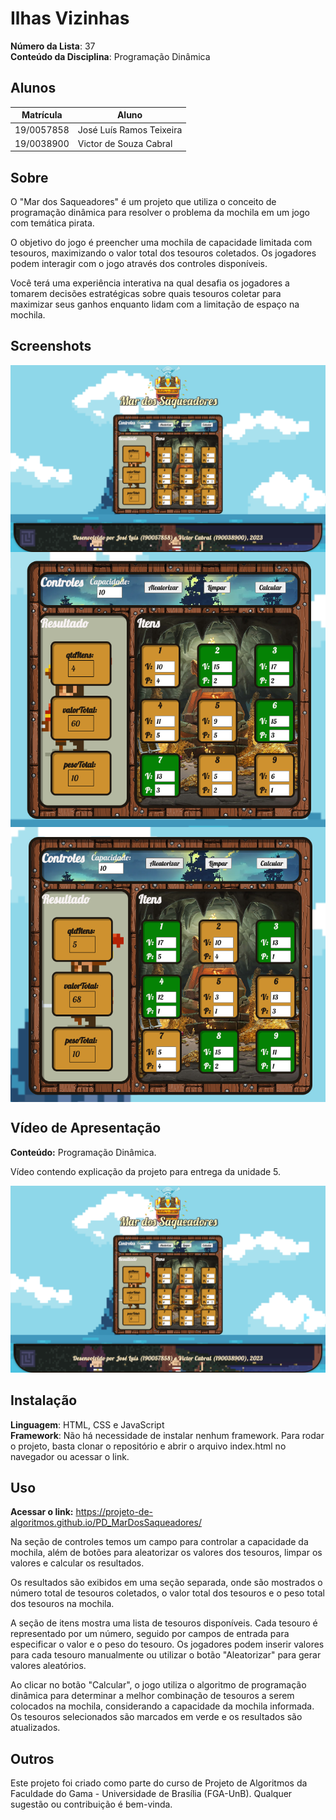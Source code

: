 # Ilhas Vizinhas

**Número da Lista**: 37<br>
**Conteúdo da Disciplina**: Programação Dinâmica<br>

## Alunos
|Matrícula | Aluno |
| -- | -- |
| 19/0057858  |  José Luís Ramos Teixeira |
| 19/0038900  |  Victor de Souza Cabral |

## Sobre 
O "Mar dos Saqueadores" é um projeto que utiliza o conceito de programação dinâmica para resolver o problema da mochila em um jogo com temática pirata.

O objetivo do jogo é preencher uma mochila de capacidade limitada com tesouros, maximizando o valor total dos tesouros coletados. Os jogadores podem interagir com o jogo através dos controles disponíveis.

Você terá uma experiência interativa na qual desafia os jogadores a tomarem decisões estratégicas sobre quais tesouros coletar para maximizar seus ganhos enquanto lidam com a limitação de espaço na mochila.

## Screenshots
<img src="assets/print1-entrega5.png" style="display: block; margin-left: auto; margin-right: auto;">

<img src="assets/print2-entrega5.png" style="display: block; margin-left: auto; margin-right: auto;">

<img src="assets/print3-entrega5.png" style="display: block; margin-left: auto; margin-right: auto;">

## Vídeo de Apresentação

**Conteúdo:** Programação Dinâmica.

Vídeo contendo explicação da projeto para entrega da unidade 5.

<a href="https://www.youtube.com/watch?v=_AayZgUEeL8" target="_blank">
  <img src="assets/print1-entrega5.png" alt="Apresentação">
</a>

## Instalação 
**Linguagem**: HTML, CSS e JavaScript<br>
**Framework**: Não há necessidade de instalar nenhum framework. Para rodar o projeto, basta clonar o repositório e abrir o arquivo index.html no navegador ou acessar o link.<br>

## Uso 
**Acessar o link:** <https://projeto-de-algoritmos.github.io/PD_MarDosSaqueadores/>

Na seção de controles temos um campo para controlar a capacidade da mochila, além de botões para aleatorizar os valores dos tesouros, limpar os valores e calcular os resultados.

Os resultados são exibidos em uma seção separada, onde são mostrados o número total de tesouros coletados, o valor total dos tesouros e o peso total dos tesouros na mochila.

A seção de itens mostra uma lista de tesouros disponíveis. Cada tesouro é representado por um número, seguido por campos de entrada para especificar o valor e o peso do tesouro. Os jogadores podem inserir valores para cada tesouro manualmente ou utilizar o botão "Aleatorizar" para gerar valores aleatórios. 

Ao clicar no botão "Calcular", o jogo utiliza o algoritmo de programação dinâmica para determinar a melhor combinação de tesouros a serem colocados na mochila, considerando a capacidade da mochila informada. Os tesouros selecionados são marcados em verde e os resultados são atualizados.

## Outros 
Este projeto foi criado como parte do curso de Projeto de Algoritmos da Faculdade do Gama - Universidade de Brasília (FGA-UnB). Qualquer sugestão ou contribuição é bem-vinda.




